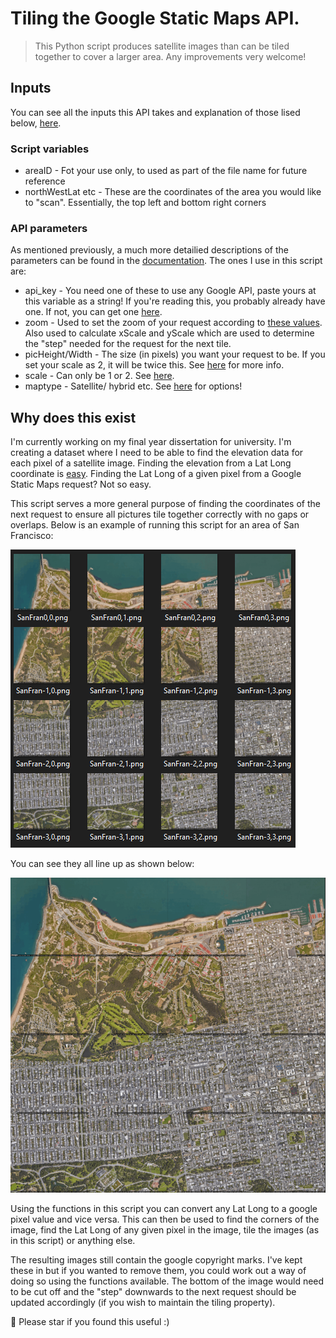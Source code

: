 # Tiling the Google Static Maps API.

> This Python script produces satellite images than can be tiled together to cover a larger area. Any improvements very welcome!

## Inputs

You can see all the inputs this API takes and explanation of those lised below, [here](https://developers.google.com/maps/documentation/maps-static/start).

### Script variables
* areaID - Fot your use only, to used as part of the file name for future reference
* northWestLat etc - These are the coordinates of the area you would like to "scan". Essentially, the top left and bottom right corners

### API parameters
As mentioned previously, a much more detailied descriptions of the parameters can be found in the [documentation](https://developers.google.com/maps/documentation/maps-static/start#location). The ones I use in this script are:
* api_key - You need one of these to use any Google API, paste yours at this variable as a string! If you're reading this, you probably already have one. If not, you can get one [here](https://developers.google.com/maps/gmp-get-started).
* zoom - Used to set the zoom of your request according to [these values](https://developers.google.com/maps/documentation/maps-static/start#Zoomlevels). Also used to calculate xScale and yScale which are used to determine the "step" needed for the request for the next tile.
* picHeight/Width - The size (in pixels) you want your request to be. If you set your scale as 2, it will be twice this. See [here](https://developers.google.com/maps/documentation/maps-static/start#Imagesizes) for more info.
* scale - Can only be 1 or 2. See [here](https://developers.google.com/maps/documentation/maps-static/start#scale_values).
* maptype - Satellite/ hybrid etc. See [here](https://developers.google.com/maps/documentation/maps-static/start#MapTypes) for options!

## Why does this exist
I'm currently working on my final year dissertation for university. I'm creating a dataset where I need to be able to find the elevation data for each pixel of a satellite image. Finding the elevation from a Lat Long coordinate is [easy](https://developers.google.com/maps/documentation/elevation/start). Finding the Lat Long of a given pixel from a Google Static Maps request? Not so easy.

This script serves a more general purpose of finding the coordinates of the next request to ensure all pictures tile together correctly with no gaps or overlaps. Below is an example of running this script for an area of San Francisco:

![San Fran files](sanFranFiles.png)

You can see they all line up as shown below:

![San Fran tiled](sanFranTiled.png)

Using the functions in this script you can convert any Lat Long to a google pixel value and vice versa. This can then be used to find the corners of the image, find the Lat Long of any given pixel in the image, tile the images (as in this script) or anything else.

The resulting images still contain the google copyright marks. I've kept these in but if you wanted to remove them, you could work out a way of doing so using the functions available. The bottom of the image would need to be cut off and the "step" downwards to the next request should be updated accordingly (if you wish to maintain the tiling property).

:star2: Please star if you found this useful :)
